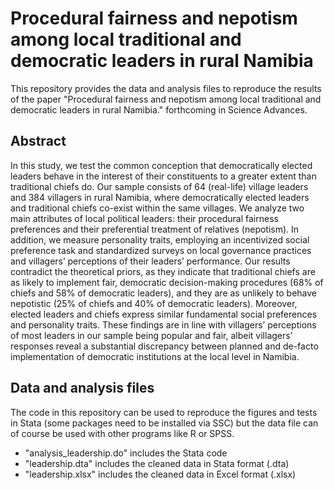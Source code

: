 # Procedural fairness and nepotism among local traditional and democratic leaders in rural Namibia
This repository provides the data and analysis files to reproduce the results of the paper "Procedural fairness and nepotism among local traditional and democratic leaders in rural Namibia." forthcoming in Science Advances.

## Abstract
In this study, we test the common conception that democratically elected leaders behave in the interest of their constituents to a greater extent than traditional chiefs do. Our sample consists of 64 (real-life) village leaders and 384 villagers in rural Namibia, where democratically elected leaders and traditional chiefs co-exist within the same villages. We analyze two main attributes of local political leaders: their procedural fairness preferences and their preferential treatment of relatives (nepotism). In addition, we measure personality traits, employing an incentivized social preference task and standardized surveys on local governance practices and villagers’ perceptions of their leaders’ performance. Our results contradict the theoretical priors, as they indicate that traditional chiefs are as likely to implement fair, democratic decision-making procedures (68% of chiefs and 58% of democratic leaders), and they are as unlikely to behave nepotistic (25% of chiefs and 40% of democratic leaders). Moreover, elected leaders and chiefs express similar fundamental social preferences and personality traits. These findings are in line with villagers’ perceptions of most leaders in our sample being popular and fair, albeit villagers’ responses reveal a substantial discrepancy between planned and de-facto implementation of democratic institutions at the local level in Namibia.

## Data and analysis files
The code in this repository can be used to reproduce the figures and tests in Stata (some packages need to be installed via SSC) but the data file can of course be used with other programs like R or SPSS.
- "analysis_leadership.do" includes the Stata code
- "leadership.dta" includes the cleaned data in Stata format (.dta)
- "leadership.xlsx" includes the cleaned data in Excel format (.xlsx)
